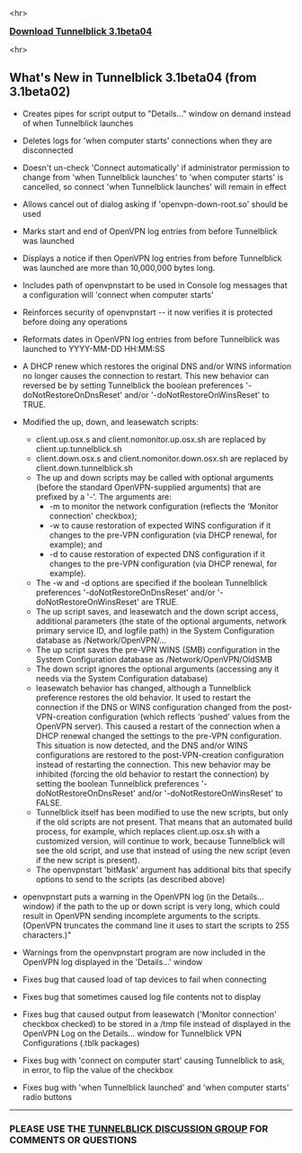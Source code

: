 

&lt;hr&gt;


<font size='3'><b><a href='http://tunnelblick.googlecode.com/files/Tunnelblick_3.1beta04.dmg'>Download Tunnelblick 3.1beta04</a></b></font>


&lt;hr&gt;



## What's New in Tunnelblick 3.1beta04 (from 3.1beta02) ##
  * Creates pipes for script output to "Details…" window on demand instead of when Tunnelblick launches

  * Deletes logs for 'when computer starts' connections when they are disconnected

  * Doesn't un-check 'Connect automatically' if administrator permission to change from 'when Tunnelblick launches' to 'when computer starts' is cancelled, so connect 'when Tunnelblick launches' will remain in effect

  * Allows cancel out of dialog asking if 'openvpn-down-root.so' should be used

  * Marks start and end of OpenVPN log entries from before Tunnelblick was launched

  * Displays a notice if then OpenVPN log entries from before Tunnelblick was launched are more than 10,000,000 bytes long.

  * Includes path of openvpnstart to be used in Console log messages that a configuration will 'connect when computer starts'

  * Reinforces security of openvpnstart -- it now verifies it is protected before doing any operations

  * Reformats dates in OpenVPN log entries from before Tunnelblick was launched to YYYY-MM-DD HH:MM:SS

  * A DHCP renew which restores the original DNS and/or WINS information no longer causes the connection to restart. This new behavior can reversed be by setting Tunnelblick the boolean preferences '-doNotRestoreOnDnsReset' and/or '-doNotRestoreOnWinsReset' to TRUE.

  * Modified the up, down, and leasewatch scripts:
    * client.up.osx.s and client.nomonitor.up.osx.sh are replaced by client.up.tunnelblick.sh
    * client.down.osx.s and client.nomonitor.down.osx.sh are replaced by client.down.tunnelblick.sh
    * The up and down scripts may be called with optional arguments (before the standard OpenVPN-supplied arguments) that are prefixed by a '-'. The arguments are:
      * -m to monitor the network configuration (reflects the 'Monitor connection' checkbox);
      * -w to cause restoration of expected WINS configuration if it changes to the pre-VPN configuration (via DHCP renewal, for example); and
      * -d to cause restoration of expected  DNS configuration if it changes to the pre-VPN configuration (via DHCP renewal, for example).
    * The -w and -d options are specified if the boolean Tunnelblick preferences '-doNotRestoreOnDnsReset' and/or '-doNotRestoreOnWinsReset' are TRUE.
    * The up script saves, and leasewatch and the down script access, additional parameters (the state of the optional arguments, network primary service ID, and logfile path) in the System Configuration database as /Network/OpenVPN/...
    * The up script saves the pre-VPN WINS (SMB) configuration in the System Configuration database as /Network/OpenVPN/OldSMB
    * The down script ignores the optional arguments (accessing any it needs via the System Configuration database)
    * leasewatch behavior has changed, although a Tunnelblick preference restores the old behavior. It used to restart the connection if the DNS or WINS configuration changed from the post-VPN-creation configuration (which reflects 'pushed' values from the OpenVPN server). This caused a restart of the connection when a DHCP renewal changed the settings to the pre-VPN configuration. This situation is now detected, and the DNS and/or WINS configurations are restored to the post-VPN-creation configuration instead of restarting the connection. This new behavior may be inhibited (forcing the old behavior to restart the connection) by setting the boolean Tunnelblick preferences '-doNotRestoreOnDnsReset' and/or '-doNotRestoreOnWinsReset' to FALSE.
    * Tunnelblick itself has been modified to use the new scripts, but only if the old scripts are not present. That means that an automated build process, for example, which replaces client.up.osx.sh with a customized version, will continue to work, because Tunnelblick will see the old script, and use that instead of using the new script (even if the new script is present).
    * The openvpnstart 'bitMask' argument has additional bits that specify options to send to the scripts (as described above)

  * openvpnstart puts a warning in the OpenVPN log (in the Details… window) if the path to the up or down script is very long, which could result in OpenVPN sending incomplete arguments to the scripts. (OpenVPN truncates the command line it uses to start the scripts to 255 characters.)"

  * Warnings from the openvpnstart program are now included in the OpenVPN log displayed in the 'Details…' window

  * Fixes bug that caused load of tap devices to fail when connecting

  * Fixes bug that sometimes caused log file contents not to display

  * Fixes bug that caused output from leasewatch ('Monitor connection' checkbox checked) to be stored in a /tmp file instead of displayed in the OpenVPN Log on the Details... window for Tunnelblick VPN Configurations (.tblk packages)

  * Fixes bug with 'connect on computer start' causing Tunnelblick to ask, in error, to flip the value of the checkbox

  * Fixes bug with 'when Tunnelblick launched' and 'when computer starts' radio buttons

---


### PLEASE USE THE [TUNNELBLICK DISCUSSION GROUP](http://groups.google.com/group/tunnelblick-discuss) FOR COMMENTS OR QUESTIONS